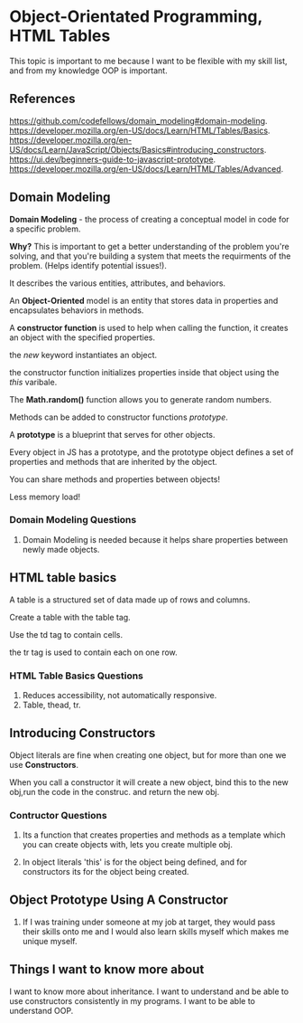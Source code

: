 # Object-Orientated Programming, HTML Tables

This topic is important to me because I want to be flexible with my skill list, and from my knowledge OOP is important.

## References

<https://github.com/codefellows/domain_modeling#domain-modeling>.
<https://developer.mozilla.org/en-US/docs/Learn/HTML/Tables/Basics>.
<https://developer.mozilla.org/en-US/docs/Learn/JavaScript/Objects/Basics#introducing_constructors>.
<https://ui.dev/beginners-guide-to-javascript-prototype>.
<https://developer.mozilla.org/en-US/docs/Learn/HTML/Tables/Advanced>.

## Domain Modeling

**Domain Modeling** - the process of creating a conceptual model in code for a specific problem.

**Why?**
This is important to get a better understanding of the problem you're solving, and that you're building a system that meets the requirments of the problem. (Helps identify potential issues!).

It describes the various entities, attributes, and behaviors.

An **Object-Oriented** model is an entity that stores data in properties and encapsulates behaviors in methods.

A **constructor function** is used to help when calling the function, it creates an object with the specified properties.

the *new* keyword instantiates an object.

the constructor function initializes properties inside that object using the *this* varibale.

The **Math.random()** function allows you to generate random numbers.

Methods can be added to constructor functions *prototype*.

A **prototype** is a blueprint that serves for other objects.

Every object in JS has a prototype, and the prototype object defines a set of properties and methods that are inherited by the object.

You can share methods and properties between objects!

Less memory load!

### Domain Modeling Questions

1. Domain Modeling is needed because it helps share properties between newly made objects.

## HTML table basics

A table is a structured set of data made up of rows and columns.

Create a table with the table tag.

Use the td tag to contain cells.

the tr tag is used to contain each on one row.

### HTML Table Basics Questions

1. Reduces accessibility, not automatically responsive.
2. Table, thead, tr.

## Introducing Constructors

Object literals are fine when creating one object, but for more than one we use **Constructors**.

When you call a constructor it will create a new object, bind this to the new obj,run the code in the construc. and return the new obj.

### Contructor Questions

1. Its a function that creates properties and methods as a template which you can create objects with, lets you create multiple obj.

2. In object literals 'this' is for the object being defined, and for constructors its for the object being created.

## Object Prototype Using A Constructor

1. If I was training under someone at my job at target, they would pass their skills onto me and I would also learn skills myself which makes me unique myself.



## Things I want to know more about

I want to know more about inheritance.
I want to understand and be able to use constructors consistently in my programs.
I want to be able to understand OOP.





